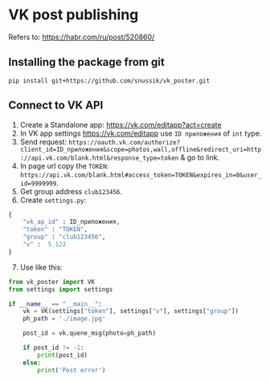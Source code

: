# VK post publishing
Refers to: https://habr.com/ru/post/520860/

## Installing the package from git
` pip install git+https://github.com/snussik/vk_poster.git `

## Connect to VK API
1. Create a Standalone app: https://vk.com/editapp?act=create
2. In VK app settings https://vk.com/editapp use `ID приложения` of `int` type. 
3. Send request:
`https://oauth.vk.com/authorize?client_id=ID_приложения&scope=photos,wall,offline&redirect_uri=http://api.vk.com/blank.html&response_type=token` & go to link.
4. In page url copy the `TOKEN`:
`https://api.vk.com/blank.html#access_token=TOKEN&expires_in=0&user_id=9999999`.
5. Get group address `club123456`.
6. Create `settings.py`:
```python
{
    "vk_ap_id" : ID_приложения,
    "token" : "TOKEN",
    "group" : "club123456",
    "v" :  5.122
}

```
7. Use like this:
```python
from vk_poster import VK
from settings import settings

if __name__ == "__main__":
    vk = VK(settings["token"], settings["v"], settings["group"])
    ph_path = './image.jpg'

    post_id = vk.quene_msg(photo=ph_path)

    if post_id != -1:
        print(post_id)
    else:
        print('Post error')


```
